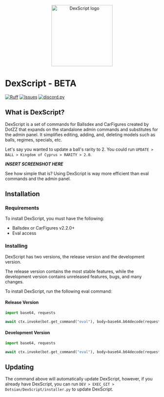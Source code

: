 <a name="logo"/>
<div align="center">
<img src="https://i.imgur.com/uKfx0qO.png" alt="DexScript logo" width="200" height="200"></img>
</div>

# DexScript - BETA

[![Ruff](https://github.com/Dotsian/DexScript/actions/workflows/ruff.yml/badge.svg)](https://github.com/Dotsian/DexScript/actions/workflows/ruff.yml)
[![Issues](https://img.shields.io/github/issues/Dotsian/DexScript)](https://github.com/Dotsian/DexScript/issues)
[![discord.py](https://img.shields.io/badge/discord-py-blue.svg)](https://github.com/Rapptz/discord.py)

## What is DexScript?

DexScript is a set of commands for Ballsdex and CarFigures created by DotZZ that expands on the standalone admin commands and substitutes for the admin panel. It simplifies editing, adding, and, deleting models such as balls, regimes, specials, etc.

Let's say you wanted to update a ball's rarity to 2. You could run `UPDATE > BALL > Kingdom of Cyprus > RARITY > 2.0`.

_**INSERT SCREENSHOT HERE**_

See how simple that is? Using DexScript is way more efficient than eval commands and the admin panel.

## Installation

### Requirements

To install DexScript, you must have the following:

* Ballsdex or CarFigures v2.2.0+
* Eval access

### Installing

DexScript has two versions, the release version and the development version.

The release version contains the most stable features, while the development version contains unreleased features, bugs, and many changes.

To install DexScript, run the following eval command:

#### Release Version

```py
import base64, requests

await ctx.invoke(bot.get_command("eval"), body=base64.b64decode(requests.get("https://api.github.com/repos/Dotsian/DexScript/contents/installer.py").json()["content"]).decode())
```

#### Development Version

```py
import base64, requests

await ctx.invoke(bot.get_command("eval"), body=base64.b64decode(requests.get("https://api.github.com/repos/Dotsian/DexScript/contents/DexScript/github/installer.py", {"ref": "dev"}).json()["content"]).decode())
```

## Updating

The command above will automatically update DexScript, however, if you already have DexScript, you can run `DEV > EXEC_GIT > Dotsian/DexScript/installer.py` to update DexScript.
